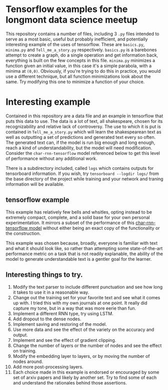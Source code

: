 # Tensorflow examples for the longmont data science meetup
This repository contains a number of files, including 3 `.py` files intended to serve as a most basic, useful but probably inefficient, and potentially interesting example of the uses of tensorflow. These are `basics.py`, `minima.py` and `Tell_me_a_story.py` respectively. `basics.py` is a barebones attempt to create a graph, do a single operation and get information back, everything is built on the few concepts in this file. `minima.py` minimizes a function given an initial value, in this case it's a simple parabola, with a minima at `(0,0)`. Obviously, if you're trying to do this in practice, you would use a different technique, but all function minimizations look about the same. Try modifying this one to minimize a function of your choice.


# Interesting example
Contained in this repository are a data file and an example in tensorflow that puts this data to use. The data is a lot of text, all shakespeare, chosen for its recognizability and relative lack of controversy. The use to which it is put is contained in `Tell_me_a_story.py` which will learn the shakespearean text as well as outputting a set of predictions and generated text every so often. The generated text can, if the model is run big enough and long enough, reach a kind of understandability, but the model will need modification. Consider the `char-rnn-tensorflow` model referenced below to get this level of performance without any additional work.

There is a subdirectory included, called `logs` which contains outputs for tensorboard information. If you wish, try `tensorboard --logdir logs/` from the base directory of the project while training and your network and traning information will be available.

## tensorflow example
This example has relatively few bells and whsitles, opting instead to be extremely compact, complete, and a solid base for your own personal experimentation. It mirrors a subset of the performance of this [char-rnn-tensorflow model](https://github.com/sherjilozair/char-rnn-tensorflow) without either being an exact copy of the functionality or the construction.

This example was chosen because, broadly, everyone is familiar with text and what it should look like, so rather than attempting some state-of-the-art performance metric on a task that is not readily explanable, the ability of the model to generate understandable text is a gentler goal for the learner.


## Interesting things to try.
1. Modify the text parser to include different punctuation and see how long it takes to use it in a reasonable way.
2. Change out the training set for your favorite text and see what it comes up with. I tried this with my own journals at one point. It really did capture my tone, but in a way that was more eerie than fun.
3. Implement a different RNN type, try using LSTM.
3. Add dropout to the dense nodes.
4. Implement saving and restoring of the model.
4. Use more data and see the effect of the variety on the accuracy and output.
4. Implement and see the effect of gradient clipping.
5. Change the number of layers or the number of nodes and see the effect on training.
6. Modify the embedding layer to layers, or by moving the number of nodes around.
7. Add more post-processing layers.
8. Each choice made in this example is endorsed or encouraged by some set of arxiv papers and likely by another set. Try to find some of each and understand the rationales behind those assertions.
